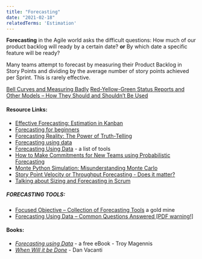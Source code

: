 ```yaml
---
title: "Forecasting"
date: "2021-02-18"
relatedTerms: 'Estimation'
---
```


**Forecasting** in the Agile world asks the difficult questions: How much of our product backlog will ready by a certain date? **or** By which date a specific feature will be ready?

Many teams attempt to forecast by measuring their Product Backlog in Story Points and dividing by the average number of story points achieved per Sprint. This is rarely effective.

[Bell Curves and Measuring Badly](/blog/bell-curves-and-measuring-badly.html) [Red-Yellow-Green Status Reports and Other Models – How They Should and Shouldn’t Be Used](/blog/red-yellow-green-or-rygrag-reports-how-they-hide-the-truth.html)

#### Resource Links:

- [Effective Forecasting: Estimation in Kanban](https://getnave.com/blog/estimation-in-kanban/)
- [Forecasting for beginners](https://www.slideshare.net/KanbanDan/forecasting-for-beginners/)
- [Forecasting Reality: The Power of Truth-Telling](https://www.superheroes.academy/blog/forecasting-reality-the-power-of-truth-telling)
- [Forecasting using data](https://medium.com/forecasting-using-data)
- [Forecasting Using Data](https://github.com/FocusedObjective/FocusedObjective.Resources/blob/master/Common%20Questions%20Anwered.pdf) - a list of tools
- [How to Make Commitments for New Teams using Probabilistic Forecasting](https://getnave.com/blog/commitments-for-new-teams/)
- [Monte Python Simulation: Misunderstanding Monte Carlo](https://dannorth.net/2018/09/04/monte-python-simulation/)
- [Story Point Velocity or Throughput Forecasting - Does it matter?](https://observablehq.com/@troymagennis/story-point-velocity-or-throughput-forecasting-does-it-mat)
- [Talking about Sizing and Forecasting in Scrum](https://www.infoq.com/articles/sizing-forecasting-scrum/)

##### FORECASTING TOOLS:

- [Focused Objective – Collection of Forecasting Tools](https://github.com/FocusedObjective/FocusedObjective.Resources/tree/master/Spreadsheets) a gold mine
- [Forecasting Using Data – Common Questions Answered \[PDF warning!\]](https://github.com/FocusedObjective/FocusedObjective.Resources/blob/master/Common%20Questions%20Anwered.pdf)

#### Books:

- [_Forecasting using Data_](https://medium.com/forecasting-using-data) - a free eBook - Troy Magennis
- [_When Will it be Done_](https://leanpub.com/whenwillitbedone) - Dan Vacanti

